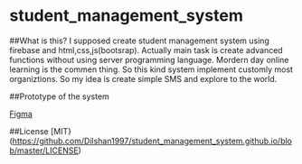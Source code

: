 # student_management_system

##What is this?
I supposed create student management system using firebase and html,css,js(bootsrap). Actually main task is create advanced functions without using server programming language. Mordern day online learning is the commen thing. So this kind system implement customly most organiztions. So my idea is create simple SMS and explore to the world.


##Prototype of the system

[Figma](https://www.figma.com/file/a82CrDKn8BjXn0L462Vinq/SMS?node-id=0%3A1)


##License
[MIT}(https://github.com/Dilshan1997/student_management_system.github.io/blob/master/LICENSE)
